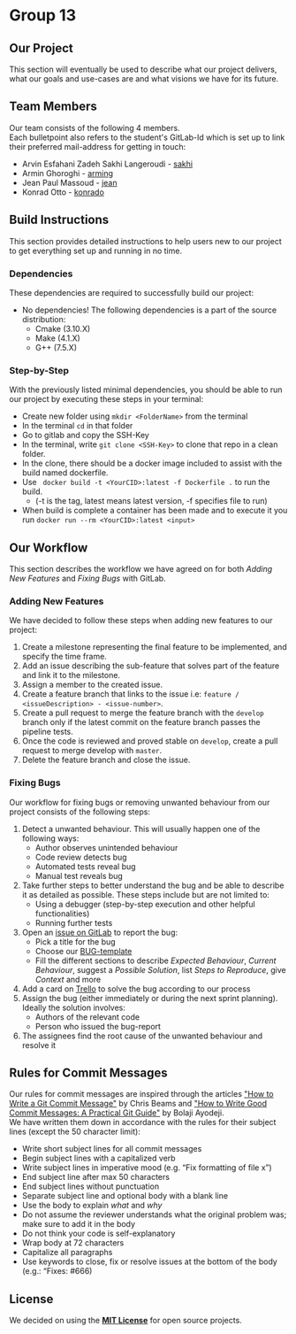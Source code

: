 # Group 13

## Our Project

This section will eventually be used to describe what our project delivers, what our goals and use-cases are and what visions we have for its future.

## Team Members

Our team consists of the following 4 members.  
Each bulletpoint also refers to 
the student's GitLab-Id which is set up to link their preferred mail-address
for getting in touch:
- Arvin Esfahani Zadeh Sakhi Langeroudi - [sakhi](mailto:gusesfar@student.gu.se)
- Armin Ghoroghi - [arming](mailto:arre2118@gmail.com)
- Jean Paul Massoud - [jean](mailto:gusjeanma@student.gu.se)
- Konrad Otto - [konrado](mailto:gusottko@student.gu.se)

## Build Instructions

This section provides detailed instructions to help users new to our project to get everything set up and running in no time.

### Dependencies

These dependencies are required to successfully build our project:

* No dependencies! The following dependencies is a part of the source distribution:  
    * Cmake (3.10.X)
    * Make (4.1.X)
    * G++ (7.5.X)

### Step-by-Step

With the previously listed minimal dependencies, you should be able to run our project by executing these steps in your terminal:

* Create new folder using `mkdir <FolderName>` from the terminal
* In the terminal `cd` in that folder
* Go to gitlab and copy the SSH-Key
* In the terminal, write `git clone <SSH-Key>` to clone that repo in a clean folder.
* In the clone, there should be a docker image included to assist with the build named dockerfile.
* Use ` docker build -t <YourCID>:latest -f Dockerfile .` to run the build. 
    * (-t is the tag, latest means latest version, -f specifies file to run)
* When build is complete a container has been made and to execute it you run `docker run --rm <YourCID>:latest <input>`

## Our Workflow

This section describes the workflow we have agreed on for both *Adding New Features* and *Fixing Bugs* with GitLab.

### Adding New Features
We have decided to follow these steps when adding new features to our project:

1. Create a milestone representing the final feature to be implemented, and specify the time frame.
2. Add an issue describing the sub-feature that solves part of the feature and link it to the milestone.
3. Assign a member to the created issue.
4. Create a feature branch that links to the issue i.e:
 ` feature / <issueDescription> - <issue-number> `.
5. Create a pull request to merge the feature branch with the `develop` branch only if the latest commit on the feature branch passes the pipeline tests.
6. Once the code is reviewed and proved stable on `develop`, create a pull request to merge develop with `master`.
7. Delete the feature branch and close the issue.

### Fixing Bugs

Our workflow for fixing bugs or removing unwanted behaviour from our project consists of the following steps:

1. Detect a unwanted behaviour. This will usually happen one of the following ways:
    - Author observes unintended behaviour
    - Code review detects bug
    - Automated tests reveal bug
    - Manual test reveals bug
2. Take further steps to better understand the bug and be able to describe it as detailed as possible. These steps include but are not limited to:
    - Using a debugger (step-by-step execution and other helpful functionalities)
    - Running further tests
3. Open an [issue on GitLab](https://git.chalmers.se/courses/dit638/students/group_13/issues/new?issue%5Bassignee_id%5D=&issue%5Bmilestone_id%5D=#) to report the bug:
    - Pick a title for the bug
    - Choose our [BUG-template](.gitlab/issue_templates/BUG.md)
    - Fill the different sections to describe *Expected Behaviour*, *Current Behaviour*, suggest a *Possible Solution*, list *Steps to Reproduce*, give *Context* and more
4. Add a card on [Trello](https://trello.com/b/Gtc7wuxz/team-sprintboard) to solve the bug according to our process
5. Assign the bug (either immediately or during the next sprint planning). Ideally the solution involves:
    - Authors of the relevant code
    - Person who issued the bug-report
6. The assignees find the root cause of the unwanted behaviour and resolve it


## Rules for Commit Messages

Our rules for commit messages are inspired through the articles ["How to Write a Git Commit Message"](https://chris.beams.io/posts/git-commit/) by Chris Beams and ["How to Write Good Commit Messages: A Practical Git Guide"](https://www.freecodecamp.org/news/writing-good-commit-messages-a-practical-guide/) by Bolaji Ayodeji.  
We have written them down in accordance with the rules for their subject lines (except the 50 character limit):

- Write short subject lines for all commit messages
- Begin subject lines with a capitalized verb
- Write subject lines in imperative mood (e.g. “Fix formatting of file x”)
- End subject line after max 50 characters
- End subject lines without punctuation
- Separate subject line and optional body with a blank line
- Use the body to explain *what* and *why*
- Do not assume the reviewer understands what the original problem was; make sure to add it in the body
- Do not think your code is self-explanatory
- Wrap body at 72 characters
- Capitalize all paragraphs
- Use keywords to close, fix or resolve issues at the bottom of the body (e.g.: “Fixes: #666)

## License

We decided on using the [**MIT License**](LICENSE) for open source projects.
